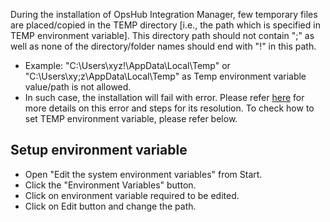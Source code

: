 During the installation of OpsHub Integration Manager, few temporary files are placed/copied in the TEMP directory [i.e., the path which is specified in TEMP environment variable]. This directory path should not contain ";" as well as none of the directory/folder names should end with "!" in this path.  
* Example: "C:\Users\xyz!\AppData\Local\Temp" or "C:\Users\xy;z\AppData\Local\Temp" as Temp environment variable value/path is not allowed.  
* In such case, the installation will fail with error. Please refer [here](Erros/ops-005) for more details on this error and steps for its resolution. To check how to set TEMP environment variable, please refer below.

## Setup environment variable

- Open "Edit the system environment variables" from Start.  
- Click the "Environment Variables" button.
- Click on environment variable required to be edited. 
- Click on Edit button and change the path.
